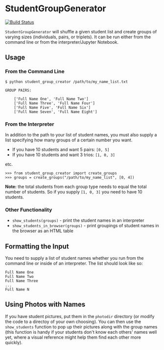 # StudentGroupGenerator

[![Build Status](https://travis-ci.org/nhuntwalker/StudentGroupGenerator.svg?branch=master)](https://travis-ci.org/nhuntwalker/StudentGroupGenerator)

`StudentGroupGenerator` will shuffle a given student list and create groups of varying sizes (individuals, pairs, or triplets). 
It can be run either from the command line or from the interpreter/Jupyter Notebook.

## Usage

### From the Command Line

```
$ python student_group_creator /path/to/my_name_list.txt

GROUP PAIRS:

    ['Full Name One', 'Full Name Two']
    ['Full Name Three', 'Full Name Four']
    ['Full Name Five', 'Full Name Six']
    ['Full Name Seven', 'Full Name Eight']

```

### From the Interpreter

In addition to the path to your list of student names, you must also supply a list specifying how many groups of a certain number you want.

- If you have 10 students and want 5 pairs: `[0, 5]`
- If you have 10 students and want 3 trios: `[1, 0, 3]`

etc.


```
>>> from student_group_creator import create_groups
>>> groups = create_groups("/path/to/my_name_list", [0, 4])
```

**Note:** the total students from each group type needs to equal the total number of students. So if you supply `[1, 0, 3]` you need to have 10 students.

### Other Functionality

- `show_students(groups)` - print the student names in an interpreter
- `show_students_in_browser(groups)` - print groupings of student names in the browser as an HTML table

## Formatting the Input

You need to supply a list of student names whether you run from the command line or inside of an interpreter. The list should look like so:

```
Full Name One
Full Name Two
Full Name Three
...
Full Name N
```

## Using Photos with Names

If you have student pictures, put them in the `photodir` directory (or modify the code to a directoy of your own choosing). You can then use the `show_students` function to pop up their pictures along with the group names (this function is handy if your students don't know each others' names well yet, where a visual reference might help them find each other more quickly). 


